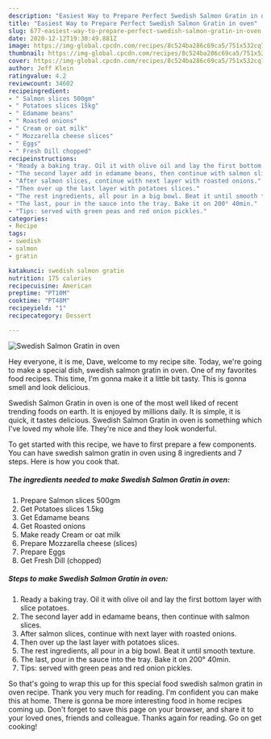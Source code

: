 ```yaml
---
description: "Easiest Way to Prepare Perfect Swedish Salmon Gratin in oven"
title: "Easiest Way to Prepare Perfect Swedish Salmon Gratin in oven"
slug: 677-easiest-way-to-prepare-perfect-swedish-salmon-gratin-in-oven
date: 2020-12-12T19:30:49.881Z
image: https://img-global.cpcdn.com/recipes/8c524ba286c69ca5/751x532cq70/swedish-salmon-gratin-in-oven-recipe-main-photo.jpg
thumbnail: https://img-global.cpcdn.com/recipes/8c524ba286c69ca5/751x532cq70/swedish-salmon-gratin-in-oven-recipe-main-photo.jpg
cover: https://img-global.cpcdn.com/recipes/8c524ba286c69ca5/751x532cq70/swedish-salmon-gratin-in-oven-recipe-main-photo.jpg
author: Jeff Klein
ratingvalue: 4.2
reviewcount: 34602
recipeingredient:
- " Salmon slices 500gm"
- " Potatoes slices 15kg"
- " Edamame beans"
- " Roasted onions"
- " Cream or oat milk"
- " Mozzarella cheese slices"
- " Eggs"
- " Fresh Dill chopped"
recipeinstructions:
- "Ready a baking tray. Oil it with olive oil and lay the first bottom layer with slice potatoes."
- "The second layer add in edamame beans, then continue with salmon slices."
- "After salmon slices, continue with next layer with roasted onions."
- "Then over up the last layer with potatoes slices."
- "The rest ingredients, all pour in a big bowl. Beat it until smooth texture."
- "The last, pour in the sauce into the tray. Bake it on 200° 40min."
- "Tips: served with green peas and red onion pickles."
categories:
- Recipe
tags:
- swedish
- salmon
- gratin

katakunci: swedish salmon gratin 
nutrition: 175 calories
recipecuisine: American
preptime: "PT10M"
cooktime: "PT48M"
recipeyield: "1"
recipecategory: Dessert

---
```



![Swedish Salmon Gratin in oven](https://img-global.cpcdn.com/recipes/8c524ba286c69ca5/751x532cq70/swedish-salmon-gratin-in-oven-recipe-main-photo.jpg)

Hey everyone, it is me, Dave, welcome to my recipe site. Today, we're going to make a special dish, swedish salmon gratin in oven. One of my favorites food recipes. This time, I'm gonna make it a little bit tasty. This is gonna smell and look delicious.

Swedish Salmon Gratin in oven is one of the most well liked of recent trending foods on earth. It is enjoyed by millions daily. It is simple, it is quick, it tastes delicious. Swedish Salmon Gratin in oven is something which I've loved my whole life. They're nice and they look wonderful.




To get started with this recipe, we have to first prepare a few components. You can have swedish salmon gratin in oven using 8 ingredients and 7 steps. Here is how you cook that.

<!--inarticleads1-->

##### The ingredients needed to make Swedish Salmon Gratin in oven:

1. Prepare  Salmon slices 500gm
1. Get  Potatoes slices 1.5kg
1. Get  Edamame beans
1. Get  Roasted onions
1. Make ready  Cream or oat milk
1. Prepare  Mozzarella cheese (slices)
1. Prepare  Eggs
1. Get  Fresh Dill (chopped)




<!--inarticleads2-->

##### Steps to make Swedish Salmon Gratin in oven:

1. Ready a baking tray. Oil it with olive oil and lay the first bottom layer with slice potatoes.
1. The second layer add in edamame beans, then continue with salmon slices.
1. After salmon slices, continue with next layer with roasted onions.
1. Then over up the last layer with potatoes slices.
1. The rest ingredients, all pour in a big bowl. Beat it until smooth texture.
1. The last, pour in the sauce into the tray. Bake it on 200° 40min.
1. Tips: served with green peas and red onion pickles.




So that's going to wrap this up for this special food swedish salmon gratin in oven recipe. Thank you very much for reading. I'm confident you can make this at home. There is gonna be more interesting food in home recipes coming up. Don't forget to save this page on your browser, and share it to your loved ones, friends and colleague. Thanks again for reading. Go on get cooking!
